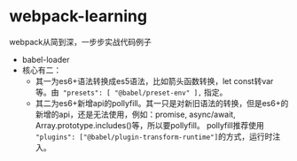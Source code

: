 # webpack-learning
webpack从简到深，一步步实战代码例子

- babel-loader
- 核心有二：
	- 其一为es6+语法转换成es5语法，比如箭头函数转换，let const转var等。由` "presets": [
    "@babel/preset-env"
	],` 指定。
	- 其二为es6+新增api的pollyfill。其一只是对新旧语法的转换，但是es6+的新增的api，还是无法使用，例如：promise, async/await, Array.prototype.includes()等，所以要pollyfill。
		pollyfill推荐使用 `"plugins": ["@babel/plugin-transform-runtime"]`的方式，运行时注入。
